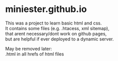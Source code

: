 # miniester.github.io

This was a project to learn basic html and css.<br/>
It contains some files (e.g. .htacess, xml sitemap),<br/>
that arent necessary/dont work on github pages,<br/>
but are helpful if ever deployed to a dynamic server. <br/>

May be removed later: <br/>
.html in all hrefs of html files <br/>

